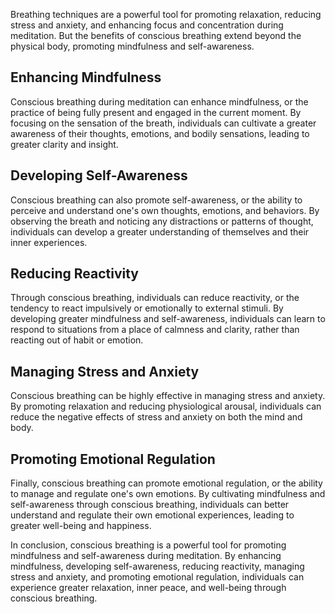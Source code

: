
Breathing techniques are a powerful tool for promoting relaxation, reducing stress and anxiety, and enhancing focus and concentration during meditation. But the benefits of conscious breathing extend beyond the physical body, promoting mindfulness and self-awareness.

Enhancing Mindfulness
---------------------

Conscious breathing during meditation can enhance mindfulness, or the practice of being fully present and engaged in the current moment. By focusing on the sensation of the breath, individuals can cultivate a greater awareness of their thoughts, emotions, and bodily sensations, leading to greater clarity and insight.

Developing Self-Awareness
-------------------------

Conscious breathing can also promote self-awareness, or the ability to perceive and understand one's own thoughts, emotions, and behaviors. By observing the breath and noticing any distractions or patterns of thought, individuals can develop a greater understanding of themselves and their inner experiences.

Reducing Reactivity
-------------------

Through conscious breathing, individuals can reduce reactivity, or the tendency to react impulsively or emotionally to external stimuli. By developing greater mindfulness and self-awareness, individuals can learn to respond to situations from a place of calmness and clarity, rather than reacting out of habit or emotion.

Managing Stress and Anxiety
---------------------------

Conscious breathing can be highly effective in managing stress and anxiety. By promoting relaxation and reducing physiological arousal, individuals can reduce the negative effects of stress and anxiety on both the mind and body.

Promoting Emotional Regulation
------------------------------

Finally, conscious breathing can promote emotional regulation, or the ability to manage and regulate one's own emotions. By cultivating mindfulness and self-awareness through conscious breathing, individuals can better understand and regulate their own emotional experiences, leading to greater well-being and happiness.

In conclusion, conscious breathing is a powerful tool for promoting mindfulness and self-awareness during meditation. By enhancing mindfulness, developing self-awareness, reducing reactivity, managing stress and anxiety, and promoting emotional regulation, individuals can experience greater relaxation, inner peace, and well-being through conscious breathing.
